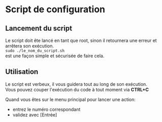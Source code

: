 # Script de configuration

## Lancement du script
Le script doit ête lancé en tant que root, sinon il  retournera une erreur et arrêtera son exécution.  
```sudo ./le_nom_du_script.sh```  
est une façon simple et sécurisée de faire cela.

## Utilisation
Le script est verbeux, il vous guidera tout au long de son exécution.  
Vous pouvez couper l'exécution du code à tout moment via **CTRL+C**  
  
Quand vous êtes sur le menu principal pour lancer une action:
- entrez le numéro correspondant
- validez avec [Entrée]  
